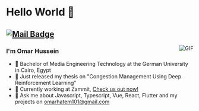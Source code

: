# Hello World 👋 
[![Mail Badge](https://img.shields.io/badge/-omarhatem101@gmail.com-c14438?style=flat-square&logo=Gmail&logoColor=white&link=mailto:omarhatem101@gmail.com)](mailto:omarhatem101@gmail.com)
---
<img align="right" alt="GIF" src="https://raw.githubusercontent.com/haoruilee/haoruilee/master/pic/pusheencode.gif" />

### I'm Omar Hussein

- 🔭 Bachelor of Media Engineering Technology at the German University in Cairo, Egypt
- 📖 Just released my thesis on "Congestion Management Using Deep Reinforcement Learning"
- 🌱 Currently working at Zammit, [Check us out now!](https://www.zammit.shop/)
- 💬 Ask me about Javascript, Typescript, Vue, React, Flutter and my projects on omarhatem101@gmail.com
